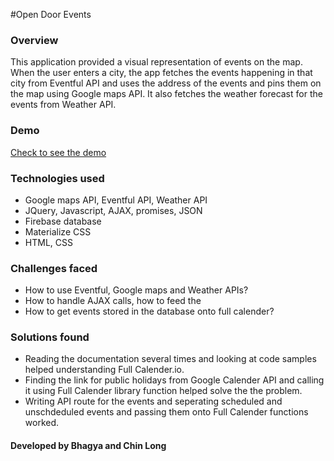 #Open Door Events

### Overview
This application provided a visual representation of events on the map. When the user enters a city, the app fetches the events happening in that city from Eventful API and uses the address of the events and pins them on the map using Google maps API. It also fetches the weather forecast for the events from Weather API.

### Demo
[Check to see the demo](https://evening-scrubland-98506.herokuapp.com)

### Technologies used
* Google maps API, Eventful API, Weather API
* JQuery, Javascript, AJAX, promises, JSON
* Firebase database
* Materialize CSS
* HTML, CSS

### Challenges faced

* How to use Eventful, Google maps and Weather APIs?
* How to handle AJAX calls, how to feed the 
* How to get events stored in the database onto full calender?

### Solutions found

* Reading the documentation several times and looking at code samples helped understanding Full Calender.io.
* Finding the link for public holidays from Google Calender API and calling it using Full Calender library function helped solve the the problem.
* Writing API route for the events and seperating scheduled and unschdeduled events and passing them onto Full Calender functions worked.


#### Developed by Bhagya and Chin Long
